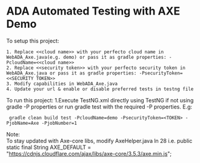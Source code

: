 # ADA Automated Testing with AXE Demo

To setup this project:

    1. Replace <<cloud name>> with your perfecto cloud name in WebADA_Axe.java(e.g. demo) or pass it as gradle properties: -PcloudName=<<cloud name>>  
    2. Replace <<security token>> with your perfecto security token in WebADA_Axe.java or pass it as gradle properties: -PsecurityToken=<<SECURITY TOKEN>>
    3. Modify capabilities in WebADA_Axe.java
    4. Update your url & enable or disable preferred tests in testng file

To run this project:
	1.Execute TestNG.xml directly using TestNG if not using gradle -P properties or run gradle test with the required -P properties. E.g:
	
	 gradle clean build test -PcloudName=demo -PsecurityToken=<TOKEN> -PjobName=Axe -PjobNumber=1

Note:</br>
 		To stay updated with Axe-core libs, modify AxeHelper.java ln 28 i.e.   public static final String AXE_DEFAULT = "https://cdnjs.cloudflare.com/ajax/libs/axe-core/3.5.3/axe.min.js";




